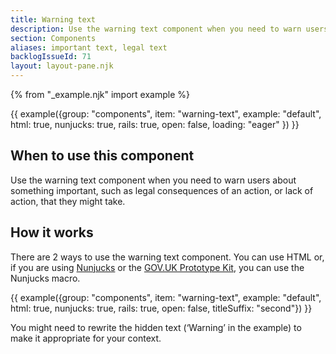 ```yaml
---
title: Warning text
description: Use the warning text component when you need to warn users about something important, such as legal consequences of an action, or lack of action, that they might take
section: Components
aliases: important text, legal text
backlogIssueId: 71
layout: layout-pane.njk
---
```


{% from "_example.njk" import example %}

{{ example({group: "components", item: "warning-text", example: "default", html: true, nunjucks: true, rails: true, open: false, loading: "eager" }) }}

## When to use this component

Use the warning text component when you need to warn users about something important, such as legal consequences of an action, or lack of action, that they might&nbsp;take.

## How it works

There are 2 ways to use the warning text component. You can use HTML or, if you are using [Nunjucks](https://mozilla.github.io/nunjucks/) or the [GOV.UK Prototype Kit](https://prototype-kit.service.gov.uk), you can use the Nunjucks macro.

{{ example({group: "components", item: "warning-text", example: "default", html: true, nunjucks: true, rails: true, open: false, titleSuffix: "second"}) }}

You might need to rewrite the hidden text (‘Warning’ in the example) to make it appropriate for your context.
